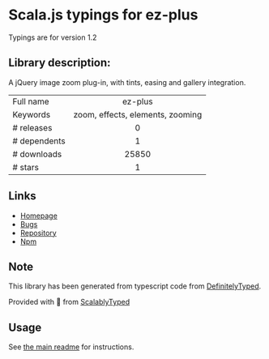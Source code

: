 
# Scala.js typings for ez-plus

Typings are for version 1.2

## Library description:
A jQuery image zoom plug-in, with tints, easing and gallery integration.

|                    |                 |
| ------------------ | :-------------: |
| Full name          | ez-plus |
| Keywords           | zoom, effects, elements, zooming |
| # releases         | 0 |
| # dependents       | 1 |
| # downloads        | 25850 |
| # stars            | 1 |

## Links
- [Homepage](http://igorlino.github.io/elevatezoom-plus/)
- [Bugs](https://github.com/igorlino/elevatezoom-plus/issues)
- [Repository](https://github.com/igorlino/elevatezoom-plus)
- [Npm](https://www.npmjs.com/package/ez-plus)
    


## Note
This library has been generated from typescript code from [DefinitelyTyped](https://definitelytyped.org).

Provided with :purple_heart: from [ScalablyTyped](https://github.com/oyvindberg/ScalablyTyped)

## Usage
See [the main readme](../../readme.md) for instructions.


